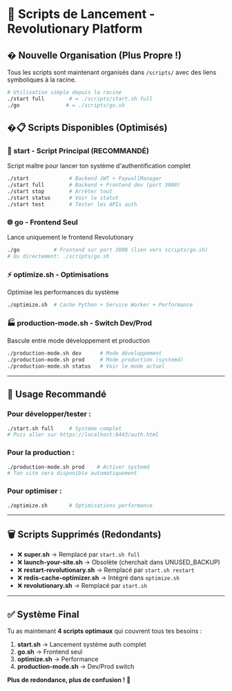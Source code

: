# 🚀 Scripts de Lancement - Revolutionary Platform

## � **Nouvelle Organisation (Plus Propre !)**

Tous les scripts sont maintenant organisés dans `/scripts/` avec des liens symboliques à la racine.

```bash
# Utilisation simple depuis la racine
./start full        # = ./scripts/start.sh full
./go               # = ./scripts/go.sh
```

## �📋 Scripts Disponibles (Optimisés)

### **🎯 start** - Script Principal (RECOMMANDÉ)

Script maître pour lancer ton système d'authentification complet

```bash
./start             # Backend JWT + PaywallManager
./start full        # Backend + Frontend dev (port 3000)
./start stop        # Arrêter tout
./start status      # Voir le statut
./start test        # Tester les APIs auth
```

### **🌐 go** - Frontend Seul

Lance uniquement le frontend Revolutionary

```bash
./go           # Frontend sur port 3000 (lien vers scripts/go.sh)
# Ou directement: ./scripts/go.sh
```

### **⚡ optimize.sh** - Optimisations

Optimise les performances du système

```bash
./optimize.sh  # Cache Python + Service Worker + Performance
```

### **🏭 production-mode.sh** - Switch Dev/Prod

Bascule entre mode développement et production

```bash
./production-mode.sh dev      # Mode développement
./production-mode.sh prod     # Mode production (systemd)
./production-mode.sh status   # Voir le mode actuel
```

---

## 🎯 Usage Recommandé

### **Pour développer/tester :**

```bash
./start.sh full     # Système complet
# Puis aller sur https://localhost:8443/auth.html
```

### **Pour la production :**

```bash
./production-mode.sh prod    # Activer systemd
# Ton site sera disponible automatiquement
```

### **Pour optimiser :**

```bash
./optimize.sh       # Optimisations performance
```

---

## 🗑️ Scripts Supprimés (Redondants)

- ❌ **super.sh** → Remplacé par `start.sh full`
- ❌ **launch-your-site.sh** → Obsolète (cherchait dans UNUSED_BACKUP)
- ❌ **restart-revolutionary.sh** → Remplacé par `start.sh restart`
- ❌ **redis-cache-optimizer.sh** → Intégré dans `optimize.sh`
- ❌ **revolutionary.sh** → Remplacé par `start.sh`

---

## ✅ Système Final

Tu as maintenant **4 scripts optimaux** qui couvrent tous tes besoins :

1. **start.sh** → Lancement système auth complet
2. **go.sh** → Frontend seul
3. **optimize.sh** → Performance
4. **production-mode.sh** → Dev/Prod switch

**Plus de redondance, plus de confusion !** 🎉
